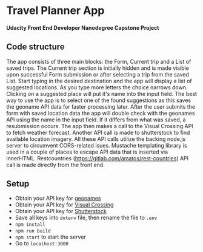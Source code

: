 # Travel Planner App

#### Udacity Front End Developer Nanodegree Capstone Project

## Code structure

The app consists of three main blocks: the Form, Current trip and a List of saved trips. The Current trip section is initially hidden and is made visible upon successful Form submission or after selecting a trip from the saved List.
Start typing in the desired destination and the app will display a list of suggested locations. As you type more letters the choice narrows down. Clicking on a suggested place will put it's name into the input field. The best way to use the app is to select one of the found suggestions as this saves the geoname API data for faster processing later.
After the user submits the form with saved location data the app will double check with the geonames API using the name in the input field. If it differs from what was saved, a resubmission occurs. The app then makes a call to the Visual Crossing API to fetch weather forecast. Another API call is made to shutterstock to find available location imagery. All these API calls utilize the backing node.js server to circumvent CORS-related isues. Mustache templating library is used in a couple of places to escape API data that is inserted via innerHTML. Restcountries (https://gitlab.com/amatos/rest-countries) API call is made directly from the front end.

## Setup

- Obtain your API key for [geonames](http://www.geonames.org/)
- Obtain your API key for [Visual Crossing](https://www.visualcrossing.com/)
- Obtain your API key for [Shutterstock](https://www.shutterstock.com/)
- Save all keys into ```dotenv``` file, then rename the file to ```.env```
- ```npm install```
- ```npm run build```
- ```npm start``` to start the server
- Go to ```localhost:3000```

